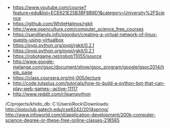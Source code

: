 * https://www.youtube.com/course?feature=edu&list=ECE621E25B3BF8B9D1&category=University%2FScience
* https://github.com/WhiteHalmos/rgkit
* http://www.openculture.com/computer_science_free_courses
* https://sandilands.info/sgordon/creating-a-virtual-network-of-linux-guests-using-virtualbox
* https://pypi.python.org/pypi/rgkit/0.2.1
* https://pypi.python.org/pypi/rgkit/0.2.1
* https://robotgame.net/robot/11055/source
* http://www.google-melange.com/gsoc/document/show/gsoc_program/google/gsoc2014/help_page
* https://class.coursera.org/ml-005/lecture
* http://code.tutsplus.com/tutorials/how-to-build-a-python-bot-that-can-play-web-games--active-11117
* http://www.reddit.com/r/learnpython

/C/projects/khido_db:
C:\Users\Rock\Downloads:
http://poloclub.gatech.edu/cse6242/2014spring/
http://www.infoworld.com/d/application-development/200k-computer-science-degree-or-these-free-online-classes-218565